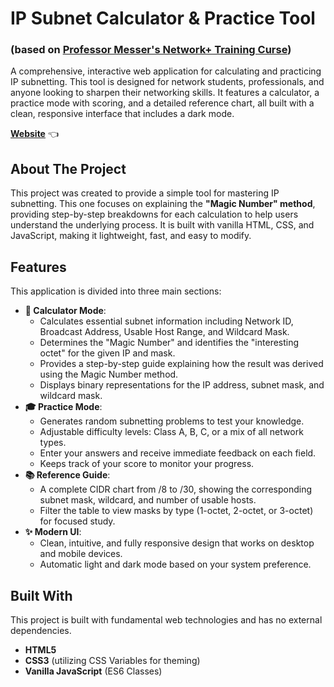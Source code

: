 # IP Subnet Calculator \& Practice Tool

### (based on <a href="https://www.youtube.com/watch?v=k7IOn3TiUc8&list=PLG49S3nxzAnl_tQe3kvnmeMid0mjF8Le8" target="_blank" rel="noopener noreferrer">Professor Messer's Network+ Training Curse</a>)

A comprehensive, interactive web application for calculating and practicing IP subnetting. This tool is designed for network students, professionals, and anyone looking to sharpen their networking skills. It features a calculator, a practice mode with scoring, and a detailed reference chart, all built with a clean, responsive interface that includes a dark mode.

**<a href="https://it-baer.github.io/subnet-calc-practice/" target="_blank" rel="noopener noreferrer">Website</a>** 👈

## About The Project

This project was created to provide a simple tool for mastering IP subnetting. This one focuses on explaining the **"Magic Number" method**, providing step-by-step breakdowns for each calculation to help users understand the underlying process. It is built with vanilla HTML, CSS, and JavaScript, making it lightweight, fast, and easy to modify.

## Features

This application is divided into three main sections:

* **🧮 Calculator Mode**:
    * Calculates essential subnet information including Network ID, Broadcast Address, Usable Host Range, and Wildcard Mask.
    * Determines the "Magic Number" and identifies the "interesting octet" for the given IP and mask.
    * Provides a step-by-step guide explaining how the result was derived using the Magic Number method.
    * Displays binary representations for the IP address, subnet mask, and wildcard mask.
* **🎓 Practice Mode**:
    * Generates random subnetting problems to test your knowledge.
    * Adjustable difficulty levels: Class A, B, C, or a mix of all network types.
    * Enter your answers and receive immediate feedback on each field.
    * Keeps track of your score to monitor your progress.
* **📚 Reference Guide**:
    * A complete CIDR chart from /8 to /30, showing the corresponding subnet mask, wildcard, and number of usable hosts.
    * Filter the table to view masks by type (1-octet, 2-octet, or 3-octet) for focused study.
* **✨ Modern UI**:
    * Clean, intuitive, and fully responsive design that works on desktop and mobile devices.
    * Automatic light and dark mode based on your system preference.


## Built With

This project is built with fundamental web technologies and has no external dependencies.

* **HTML5**
* **CSS3** (utilizing CSS Variables for theming)
* **Vanilla JavaScript** (ES6 Classes)

[^2]: style.css

[^3]: app.js

